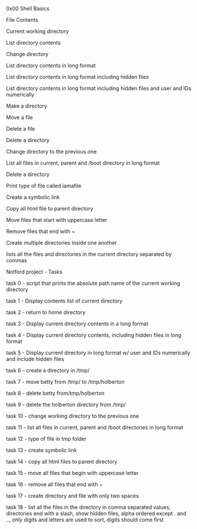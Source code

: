0x00 Shell Basics

File Contents

Current working directory

List directory contents

Change directory

List directory contents in long format

List directory contents in long format including hidden files

List directory contents in long format including hidden files and user and IDs numerically

Make a directory

Move a file

Delete a file

Delete a directory

Change directory to the previous one

List all files in current, parent and /boot directory in long format

Delete a directory

Print type of file called iamafile

Create a symbolic link

Copy all html file to parent directory

Move files that start with uppercase letter

Remove files that end with ~

Create multiple directories inside one another

lists all the files and directories in the current directory separated by commas

Notford project - Tasks

task 0 - script that prints the absolute path name of the current working directory

task 1 - Display contents list of current directory

task 2 - return to home directory

task 3 - Display current directory contents in a long format

task 4 - Display current directory contents, including hidden files in long format

task 5 - Display current directory in long format w/ user and IDs numerically and include hidden files

task 6 - create a directory in /tmp/

task 7 - move betty from /tmp/ to /tmp/holberton

task 8 - delete betty from/tmp/holberton

task 9 - delete the holberton directory from /tmp/

task 10 - change working directory to the previous one

task 11 - list all files in current, parent and /boot directories in long format

task 12 - type of file in tmp folder

task 13 - create symbolic link

task 14 - copy all html files to parent directory

task 15 - move all files that begin with uppercase letter

task 16 - remove all files that end with ~

task 17 - create directory and file with only two spaces

task 18 - list all the files in the directory in comma separated values, directories end with a slash, show hidden files, alpha ordered except . and .., only digits and letters are used to sort, digits should come first

